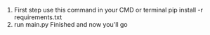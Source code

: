 1. First step use this command in your CMD or terminal
pip install -r requirements.txt
2. run main.py
Finished and now you'll go